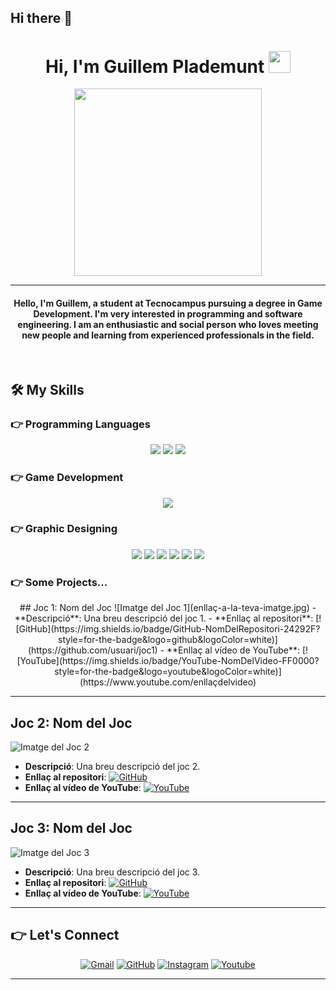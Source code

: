 ## Hi there 👋

<h1 align="center">Hi, I'm Guillem Plademunt <img src="https://media.giphy.com/media/hvRJCLFzcasrR4ia7z/giphy.gif" width="35"></h1>
<p align="center">
  <img src="https://media.giphy.com/media/qgQUggAC3Pfv687qPC/giphy.gif" width="300" />
</p>
<hr/>
<h4 align="center">Hello, I'm Guillem, a student at Tecnocampus pursuing a degree in Game Development. I'm very interested in programming and software engineering. I am an enthusiastic and social person who loves meeting new people and learning from experienced professionals in the field.</h4>
<br/>

## 🛠️ My Skills

### 👉 Programming Languages
<p align="center">
  <img src="https://img.shields.io/badge/C%23-239120?style=for-the-badge&logo=c-sharp&logoColor=white" />
  <img src="https://img.shields.io/badge/C%2B%2B-00599C?style=for-the-badge&logo=c%2B%2B&logoColor=white" />
  <img src="https://img.shields.io/badge/Lua-2C2D72?style=for-the-badge&logo=lua&logoColor=white" />
</p>

### 👉 Game Development
<p align="center">
  <img src="https://img.shields.io/badge/Unity-100000?style=for-the-badge&logo=unity&logoColor=white" />
</p>

### 👉 Graphic Designing
<p align="center">
  <img src="https://img.shields.io/badge/3ds%20Max-0078D7?style=for-the-badge&logo=autodesk&logoColor=white" />
  <img src="https://img.shields.io/badge/Mudbox-DC143C?style=for-the-badge&logo=autodesk&logoColor=white" />
  <img src="https://img.shields.io/badge/Substance-FF6C37?style=for-the-badge&logo=adobe&logoColor=white" />
  <img src="https://img.shields.io/badge/Photoshop-31A8FF?style=for-the-badge&logo=adobe-photoshop&logoColor=white" />
  <img src="https://img.shields.io/badge/Illustrator-FF9A00?style=for-the-badge&logo=adobe-illustrator&logoColor=white" />
  <img src="https://img.shields.io/badge/Canva-00C4CC?style=for-the-badge&logo=canva&logoColor=white" />
</p>

### 👉 Some Projects...
<p align="center">
## Joc 1: Nom del Joc
![Imatge del Joc 1](enllaç-a-la-teva-imatge.jpg)
- **Descripció**: Una breu descripció del joc 1.
- **Enllaç al repositori**: [![GitHub](https://img.shields.io/badge/GitHub-NomDelRepositori-24292F?style=for-the-badge&logo=github&logoColor=white)](https://github.com/usuari/joc1)
- **Enllaç al vídeo de YouTube**: [![YouTube](https://img.shields.io/badge/YouTube-NomDelVideo-FF0000?style=for-the-badge&logo=youtube&logoColor=white)](https://www.youtube.com/enllaçdelvideo)

---

## Joc 2: Nom del Joc
![Imatge del Joc 2](enllaç-a-la-teva-imatge2.jpg)
- **Descripció**: Una breu descripció del joc 2.
- **Enllaç al repositori**: [![GitHub](https://img.shields.io/badge/GitHub-NomDelRepositori-24292F?style=for-the-badge&logo=github&logoColor=white)](https://github.com/usuari/joc2)
- **Enllaç al vídeo de YouTube**: [![YouTube](https://img.shields.io/badge/YouTube-NomDelVideo-FF0000?style=for-the-badge&logo=youtube&logoColor=white)](https://www.youtube.com/enllaçdelvideo2)

---

## Joc 3: Nom del Joc
![Imatge del Joc 3](enllaç-a-la-teva-imatge3.jpg)
- **Descripció**: Una breu descripció del joc 3.
- **Enllaç al repositori**: [![GitHub](https://img.shields.io/badge/GitHub-NomDelRepositori-24292F?style=for-the-badge&logo=github&logoColor=white)](https://github.com/usuari/joc3)
- **Enllaç al vídeo de YouTube**: [![YouTube](https://img.shields.io/badge/YouTube-NomDelVideo-FF0000?style=for-the-badge&logo=youtube&logoColor=white)](https://www.youtube.com/enllaçdelvideo3)

---

## 👉️ Let's Connect
<p align="center">
	<a href="mailto:gplademunt@gmail.com"><img src="https://img.icons8.com/bubbles/50/000000/gmail.png" alt="Gmail"/></a>
	<a href="https://github.com/gplademunt"><img src="https://img.icons8.com/bubbles/50/000000/github.png" alt="GitHub"/></a>
	<a href="https://instagram.com/gplademunt7"><img src="https://img.icons8.com/bubbles/50/000000/instagram.png" alt="Instagram"/></a>
	<a href="https://www.youtube.com/channel/gplademunt"><img src="https://img.icons8.com/bubbles/50/000000/youtube.png" alt="Youtube"/></a>
</p>

<hr/>

